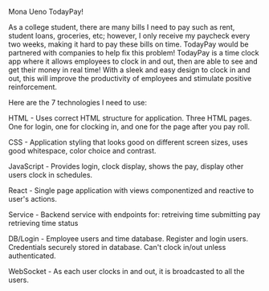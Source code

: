 Mona Ueno
TodayPay!

As a college student, there are many bills I need to pay such as rent, student loans, groceries, etc; however, I only receive my paycheck every two weeks, making it hard to pay these bills on time. TodayPay would be partnered with companies to help fix this problem! TodayPay is a time clock app where it allows employees to clock in and out, then are able to see and get their money in real time! With a sleek and easy design to clock in and out, this will improve the productivity of employees and stimulate positive reinforcement. 

Here are the 7 technologies I need to use:

HTML - Uses correct HTML structure for application. Three HTML pages. One for login, one for clocking in, and one for the page after you pay roll. 

CSS - Application styling that looks good on different screen sizes, uses good whitespace, color choice and contrast.

JavaScript - Provides login, clock display, shows the pay, display other users clock in schedules.

React - Single page application with views componentized and reactive to user's actions.

Service - Backend service with endpoints for:
retreiving time
submitting pay
retrieving time status

DB/Login - Employee users and time database. Register and login users. Credentials securely stored in database. Can't clock in/out unless authenticated.

WebSocket - As each user clocks in and out, it is broadcasted to all the users. 
